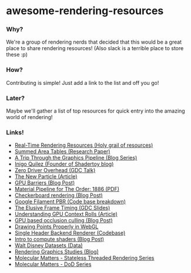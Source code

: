 # awesome-rendering-resources

### Why?
We're a group of rendering nerds that decided that this would be a great place to share rendering resources! (Also slack is a terrible place to store these :p)

### How?
Contributing is simple! Just add a link to the list and off you go!

### Later?
Maybe we'll gather a list of top resources for quick entry into the amazing world of rendering!

### Links!
* [Real-Time Rendering Resources (Holy grail of resources)](http://www.realtimerendering.com/)
* [Summed Area Tables (Research Paper)](https://www.google.ca/url?sa=t&source=web&rct=j&url=http://www.florian-oeser.de/wordpress/wp-content/2012/10/crow-1984.pdf&ved=2ahUKEwjEpdHzta3ZAhWDm1kKHQenBXAQFjAAegQIExAB&usg=AOvVaw3k-SJwguBUsBS5x5lX7C1u)
* [A Trip Through the Graphics Pipeline (Blog Series)](https://fgiesen.wordpress.com/2011/07/01/a-trip-through-the-graphics-pipeline-2011-part-1/)
* [Inigo Quilez (Founder of Shadertoy blog)](http://www.iquilezles.org/)
* [Zero Driver Overhead (GDC Talk)](https://www.youtube.com/watch?v=K70QbvzB6II)
* [The New Particle (Article)](http://www.simppa.fi/blog/the-new-particle/)
* [GPU Barriers (Blog Post)](https://mynameismjp.wordpress.com/2018/03/06/breaking-down-barriers-part-1-whats-a-barrier/)
* [Material Pipeline for The Order: 1886 (PDF)](http://blog.selfshadow.com/publications/s2013-shading-course/rad/s2013_pbs_rad_notes.pdf)
* [Checkerboard rendering (Blog Post)](https://bartwronski.com/2018/05/14/checkerboard-rendering-rotated-anti-aliasing-and-grid-frequencies/amp/)
* [Google Filament PBR (Code base breakdown)](https://google.github.io/filament/Filament.md.html)
* [The Elusive Frame Timing (GDC Slides)](https://www.gdcvault.com/play/1025407/Advanced-Graphics-Techniques-Tutorial-The)
* [Understanding GPU Context Rolls (Article)](https://gpuopen.com/understanding-gpu-context-rolls/)
* [GPU based occlusion culling (Blog Post)](https://interplayoflight.wordpress.com/2017/11/15/experiments-in-gpu-based-occlusion-culling/)
* [Drawing Points Properly in WebGL](https://charto.net/blog/drawing-points-properly-in-webgl/)
* [Single Header Backend Renderer (Codebase)](https://www.gamedev.net/news/px_render-single-header-backend-renderer-r461)
* [Intro to compute shaders (Blog Post)](https://anteru.net/blog/2018/intro-to-compute-shaders/)
* [Walt Disney Datasets (Data)](https://www.disneyanimation.com/technology/datasets)
* [Rendering Graphics Studies (Blog)](http://www.adriancourreges.com/blog/)
* [Molecular Matters - Stateless Threaded Rendering Series](https://blog.molecular-matters.com/2014/11/06/stateless-layered-multi-threaded-rendering-part-1/)
* [Molecular Matters - DoD Series](https://blog.molecular-matters.com/2011/11/03/adventures-in-data-oriented-design-part-1-mesh-data-3/)
